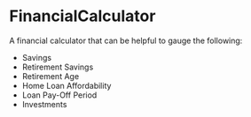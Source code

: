 # FinancialCalculator
A financial calculator that can be helpful to gauge the following:
- Savings
- Retirement Savings
- Retirement Age
- Home Loan Affordability
- Loan Pay-Off Period
- Investments
